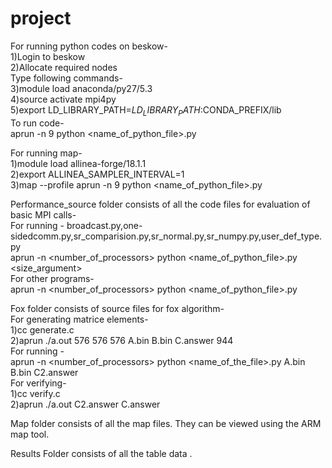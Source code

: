 # project

For running python codes on beskow- <br />
1)Login to beskow <br />
 2)Allocate required nodes <br />
 Type following commands- <br />
 3)module load anaconda/py27/5.3 <br />
 4)source activate mpi4py <br />
 5)export LD_LIBRARY_PATH=$LD_LIBRARY_PATH:$CONDA_PREFIX/lib <br />
 To run code- <br />
 aprun -n 9 python <name_of_python_file>.py <arguments> <br />

For running map- <br />
1)module load allinea-forge/18.1.1 <br />
2)export ALLINEA_SAMPLER_INTERVAL=1 <br />
3)map --profile aprun -n 9 python <name_of_python_file>.py <arguments> <br />

Performance_source folder consists of all the code files for evaluation of basic MPI calls- <br />
For running - broadcast.py,one-sidedcomm.py,sr_comparision.py,sr_normal.py,sr_numpy.py,user_def_type.py <br /> 
aprun -n <number_of_processors> python <name_of_python_file>.py <size_argument> <br />
For other programs- <br />
aprun -n <number_of_processors> python <name_of_python_file>.py <br />

Fox folder consists of source files for fox algorithm- <br />
For generating matrice elements- <br />
1)cc generate.c <br />
2)aprun ./a.out 576 576 576 A.bin B.bin C.answer 944 <br />
For running - <br />
aprun -n <number_of_processors> python <name_of_the_file>.py A.bin B.bin C2.answer <br />
For verifying- <br />
1)cc verify.c <br />
2)aprun ./a.out C2.answer C.answer <br />

Map folder consists of all the map files. They can be viewed using the ARM map tool. <br />

Results Folder consists of all the table data .

